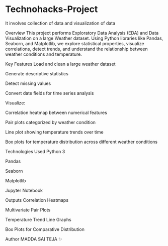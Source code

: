 # Technohacks-Project
It involves collection of data and visualization of data

Overview
This project performs Exploratory Data Analysis (EDA) and Data Visualization on a large Weather dataset.
Using Python libraries like Pandas, Seaborn, and Matplotlib, we explore statistical properties, visualize correlations, detect trends, and understand the relationship between weather conditions and temperature.


Key Features
Load and clean a large weather dataset

Generate descriptive statistics

Detect missing values

Convert date fields for time series analysis

Visualize:

Correlation heatmap between numerical features

Pair plots categorized by weather condition

Line plot showing temperature trends over time

Box plots for temperature distribution across different weather conditions


Technologies Used
Python 3

Pandas

Seaborn

Matplotlib

Jupyter Notebook



Outputs
Correlation Heatmaps

Multivariate Pair Plots

Temperature Trend Line Graphs

Box Plots for Comparative Distribution



Author
MADDA SAI TEJA ✨
